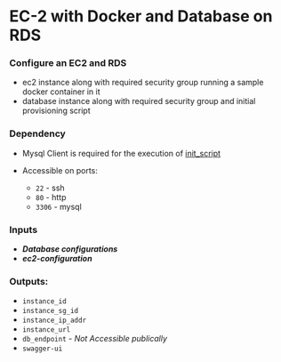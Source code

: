 # EC-2 with Docker and Database on RDS

### Configure an EC2 and RDS

- ec2 instance along with required security group running a sample docker container in it
- database instance along with required security group and initial provisioning script

### Dependency

- Mysql Client is required for the execution of [init_script](./scripts/fino_cars.sql)

- Accessible on ports:
  - `22` - ssh
  - `80` - http
  - `3306` - mysql

### Inputs

- **_Database configurations_**
- **_ec2-configuration_**

### Outputs:

- `instance_id`
- `instance_sg_id`
- `instance_ip_addr`
- `instance_url`
- `db_endpoint` - _Not Accessible publically_
- `swagger-ui`
